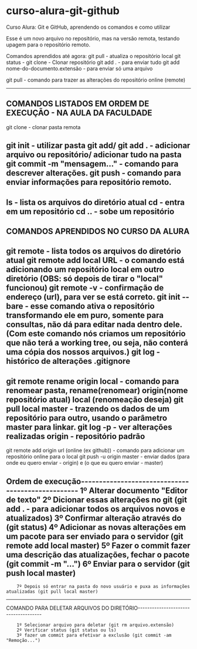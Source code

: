 # curso-alura-git-github
Curso Alura: Git e GitHub, aprendendo os comandos e como utilizar

Esse é um novo arquivo no repositório, mas na versão remota, testando upagem para o repositório remoto.

Comandos aprendidos até agora: git pull - atualiza o repositório local
git status - 
git clone - Clonar repositório 
git add . - para enviar tudo 
git add nome-do-documento.extensão - para enviar só uma arquivo

git pull - comando para trazer as alterações do repositório online (remote)

-----------------------------------------------------------------
COMANDOS LISTADOS EM ORDEM DE EXECUÇÃO - NA AULA DA FACULDADE
-----------------------------------------------------------------
git clone - clonar pasta remota

git init - utilizar pasta
git add/ git add . - adicionar arquivo ou repositório/ adicionar tudo na pasta
git commit -m "mensagem..." - comando para descrever alterações.
git push - comando para enviar informações para repositório remoto. 
--------------------------------------------------------------------------
ls - lista os arquivos do diretório atual
cd - entra em um repositório
cd .. - sobe um repositório
--------------------------------------------------------------
COMANDOS APRENDIDOS NO CURSO DA ALURA
--------------------------------------------------------------
git remote - lista todos os arquivos do diretório atual
git remote add local URL - o comando está adicionando um repositório local em outro diretório (OBS: só depois de tirar o "local" funcionou)
git remote -v - confirmação de endereço (url), para ver se está correto.
git init --bare - esse comando ativa o repositório transformando ele em puro, somente para consultas, não dá para editar nada dentro dele.(Com este comando nós criamos um repositório que não terá a working tree, ou seja, não conterá uma cópia dos nossos arquivos.)
git log - histórico de alterações
.gitignore
-------------------------------------------------------------
git remote rename origin local - comando para renomear pasta, rename(renomear) origin(nome repositório atual) local (renomeação deseja)
git pull local master - trazendo os dados de um repositório para outro, usando o parâmetro master para linkar.
git log -p - ver alterações realizadas
origin - repositório padrão
-------------------------------------------------------------
git remote add origin url (online (ex github)) - comando para adicionar um repositório online para o local
git push -u origin master - enviar dados (para onde eu quero enviar - origin) e (o que eu quero enviar - master)


Ordem de execução--------------------------------------------------
        1º Alterar documento "Editor de texto"
        2º Dicionar essas alterações no git (git add . - para adicionar todos os arquivos novos e atualizados)
        3º Confirmar alteração através do (git status)
        4º Adicionar as novas alterações em um pacote para ser enviado para o servidor (git remote add local master)
        5º Fazer o commit fazer uma descrição das atualizações, fechar o pacote (git commit -m "...")
        6º Enviar para o servidor (git push local master)
--------------------------------------------------------------------------------
        7º Depois só entrar na pasta do novo usuário e puxa as informações atualizadas (git pull local master)
-------------------------------------------------------------------------------
COMANDO PARA DELETAR ARQUIVOS DO DIRETÓRIO-------------------------------------

        1º Selecionar arquivo para deletar (git rm arquivo.extensão)
        2º Verificar status (git status ou ls)
        3º fazer um commit para efetivar a exclusão (git commit -am "Remoção...")   
